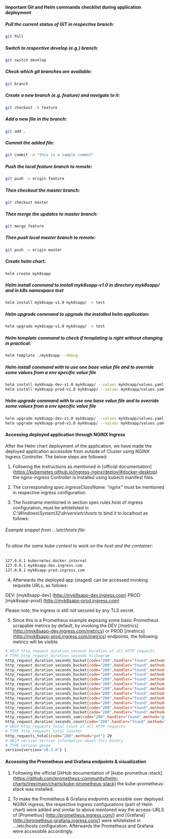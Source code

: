 #
#### Important Git and Helm commands checklist during application deployment

##### Pull the current status of GIT in respective branch:
```bash
git Pull
```

##### Switch to respective develop (e.g.) branch:
```bash
git switch develop
```

##### Check which git branches are available:
```bash
git branch
```
##### Create a new branch (e.g. feature) and navigate to it:
```bash
git checkout -b feature
```
##### Add a new file in the branch:
```bash
git add .
```
##### Commit the added file:
```bash
git commit -m "this is a sample commit"
```
##### Push the local feature branch to remote:
```bash
git push -u origin feature
```
##### Then checkout the master branch:
```bash
git checkout master
```
##### Then merge the updates to master branch:
```bash
git merge feature
```
##### Then push local master branch to remote:
```bash
git push -u origin master
```

##### Create helm chart:
```bash
helm create myk8sapp
```

##### Helm install command to install myk8sapp-v1.0 in directory myk8sapp/ and in k8s namespace test
```bash
helm install myk8sapp-v1.0 myk8sapp/ -n test
```

##### Helm upgrade command to upgrade the installed helm application:
```bash
helm upgrade myk8sapp-v1.0 myk8sapp/ -n test
```

##### Helm template command to check if templating is right without changing in practical:
```bash
helm template ./myk8sapp --debug
```

##### Helm install command with to use one base value file and to override some values from a env specific value file
```bash
helm install myk8sapp-dev-v1.0 myk8sapp/ --values myk8sapp/values.yaml -f myk8sapp/values-dev.yaml -n dev
helm install myk8sapp-prod-v1.0 myk8sapp/ --values myk8sapp/values.yaml -f myk8sapp/values-dev.yaml -n prod
```

##### Helm upgrade command with to use one base value file and to override some values from a env specific value file
```bash
helm upgrade myk8sapp-dev-v1.0 myk8sapp/ --values myk8sapp/values.yaml -f myk8sapp/values-dev.yaml -n dev
helm upgrade myk8sapp-prod-v1.0 myk8sapp/ --values myk8sapp/values.yaml -f myk8sapp/values-dev.yaml -n prod
```

#### Accessing deployed application through NGINX Ingress

After the Helm chart deployment of the application, we have made the deployed application accessible from outside of Cluster using NGINX
Ingress Controller. The below steps are followed:

1. Following the instructions as mentioned in [official documentation] (https://kubernetes.github.io/ingress-nginx/deploy/#docker-desktop) the nginx-ingress Controller is installed using kubectl manifest files.

2. The corresponding _spec.ingressClassName: "nginx"_ must be mentioned in respective ingress configuration.

3. The hostname mentioned in section spec.rules.host of ingress configuration, must be whitelisted in _C:\Windows\System32\drivers\etc\hosts_ to bind it to localhost as follows:

###### Example snippet from ...\etc\hosts file:
###### To allow the same kube context to work on the host and the container:
```bash 
127.0.0.1 kubernetes.docker.internal
127.0.0.1 myk8sapp-dev.ingress.com
127.0.0.1 myk8sapp-prod.ingress.com
```

4. Afterwards the deployed app (staged) can be accessed invoking requisite URLs, as follows:

DEV: [myk8sapp-dev] (http://myk8sapp-dev.ingress.com)
PROD:[myk8sapp-prod] (http://myk8sapp-prod.ingress.com) 

Please note, the ingress is still not secured by any TLS secret. 

5. Since this is a Prometheus example exposing some basic Prometheus scrapable metrics by default, by invoking the DEV [/metrics] (http://myk8sapp-dev.ingress.com/metrics) or PROD [/metrics] (http://myk8sapp-prod.ingress.com/metrics) endpoints, the following metrics will be visible

```bash
# HELP http_request_duration_seconds Duration of all HTTP requests
# TYPE http_request_duration_seconds histogram
http_request_duration_seconds_bucket{code="200",handler="found",method="get",le="0.005"} 29
http_request_duration_seconds_bucket{code="200",handler="found",method="get",le="0.01"} 29
http_request_duration_seconds_bucket{code="200",handler="found",method="get",le="0.025"} 29
http_request_duration_seconds_bucket{code="200",handler="found",method="get",le="0.05"} 29
http_request_duration_seconds_bucket{code="200",handler="found",method="get",le="0.1"} 29
http_request_duration_seconds_bucket{code="200",handler="found",method="get",le="0.25"} 29
http_request_duration_seconds_bucket{code="200",handler="found",method="get",le="0.5"} 29
http_request_duration_seconds_bucket{code="200",handler="found",method="get",le="1"} 29
http_request_duration_seconds_bucket{code="200",handler="found",method="get",le="2.5"} 29
http_request_duration_seconds_bucket{code="200",handler="found",method="get",le="5"} 29
http_request_duration_seconds_bucket{code="200",handler="found",method="get",le="10"} 29
http_request_duration_seconds_bucket{code="200",handler="found",method="get",le="+Inf"} 29
http_request_duration_seconds_sum{code="200",handler="found",method="get"} 0.0025533689999999993
http_request_duration_seconds_count{code="200",handler="found",method="get"} 29
# HELP http_requests_total Count of all HTTP requests
# TYPE http_requests_total counter
http_requests_total{code="200",method="get"} 29
# HELP version Version information about this binary
# TYPE version gauge
version{version="v0.3.0"} 1
```
#### Accessing the Prometheus and Grafana endpoints & visualization

1. Following the official GitHub documentation of [kube-promethus-stack] (https://github.com/prometheus-community/helm-charts/tree/main/charts/kube-prometheus-stack) the kube-prometheus-stack was installed.

2. To make the Prometheus & Grafana endpoints accessible over deployed NGINX ingress, the respective ingress configurations (part of Helm chart) were added and similar to above mentoned way the access-URLS of [Promethus] (http://prometheus.ingress.com/) and [Grafana] (http://prometheus-grafana.ingress.com/) were whitelisted in .../etc/hosts configuration. Afterwards the Prometheus and Grafana were accessible accordingly.
